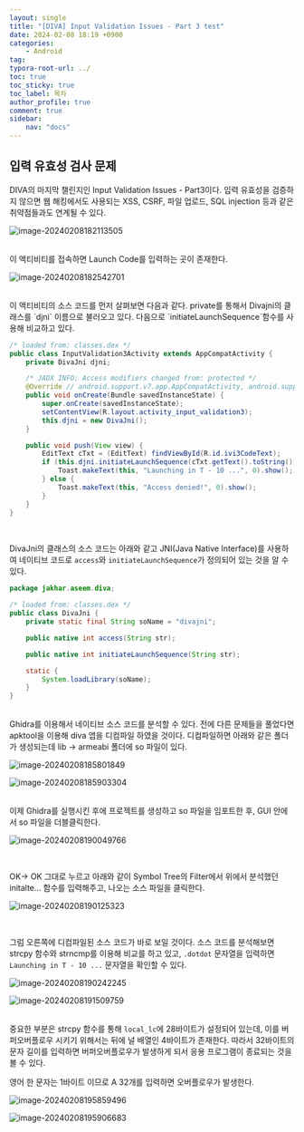 ```yaml
---
layout: single
title: "[DIVA] Input Validation Issues - Part 3 test"
date: 2024-02-08 18:19 +0900
categories: 
    - Android
tag: 
typora-root-url: ../
toc: true
toc_sticky: true
toc_label: 목차
author_profile: true
comment: true
sidebar:
    nav: "docs"
---
```


## 입력 유효성 검사 문제

DIVA의 마지막 챌린지인 Input Validation Issues - Part3이다. 입력 유효성을 검증하지 않으면 웹 해킹에서도 사용되는 XSS, CSRF, 파일 업로드, SQL injection 등과 같은 취약점들과도 연계될 수 있다. 

![image-20240208182113505](/images/2024-02-08-diva-Input-validation-issues3/image-20240208182113505.png)

<br>이 액티비티를 접속하면 Launch Code를 입력하는 곳이 존재한다. 

![image-20240208182542701](/images/2024-02-08-diva-Input-validation-issues3/image-20240208182542701.png)

<br>
이 액티비티의 소스 코드를 먼저 살펴보면 다음과 같다. private를 통해서 Divajni의 클래스를 `djni` 이름으로 불러오고 있다. 다음으로 `initiateLaunchSequence`함수를 사용해 비교하고 있다.

```java
/* loaded from: classes.dex */
public class InputValidation3Activity extends AppCompatActivity {
    private DivaJni djni;

    /* JADX INFO: Access modifiers changed from: protected */
    @Override // android.support.v7.app.AppCompatActivity, android.support.v4.app.FragmentActivity, android.support.v4.app.BaseFragmentActivityDonut, android.app.Activity
    public void onCreate(Bundle savedInstanceState) {
        super.onCreate(savedInstanceState);
        setContentView(R.layout.activity_input_validation3);
        this.djni = new DivaJni();
    }

    public void push(View view) {
        EditText cTxt = (EditText) findViewById(R.id.ivi3CodeText);
        if (this.djni.initiateLaunchSequence(cTxt.getText().toString()) != 0) {
            Toast.makeText(this, "Launching in T - 10 ...", 0).show();
        } else {
            Toast.makeText(this, "Access denied!", 0).show();
        }
    }
}
```

<br>

DivaJni의 클래스의 소스 코드는 아래와 같고 JNI(Java Native Interface)를 사용하여 네이티브 코드로 `access`와 `initiateLaunchSequence`가 정의되어 있는 것을 알 수 있다.

```java
package jakhar.aseem.diva;

/* loaded from: classes.dex */
public class DivaJni {
    private static final String soName = "divajni";

    public native int access(String str);

    public native int initiateLaunchSequence(String str);

    static {
        System.loadLibrary(soName);
    }
}
```

<br>
Ghidra를 이용해서 네이티브 소스 코드를 분석할 수 있다. 전에 다른 문제들을 풀었다면 apktool을 이용해 diva 앱을 디컴파일 하였을 것이다. 디컴파일하면 아래와 같은 폴더가 생성되는데 lib -> armeabi 폴더에 so 파일이 있다.

![image-20240208185801849](/images/2024-02-08-diva-Input-validation-issues3/image-20240208185801849.png)

![image-20240208185903304](/images/2024-02-08-diva-Input-validation-issues3/image-20240208185903304.png)



<br>
이제 Ghidra를 실행시킨 후에 프로젝트를 생성하고 so 파일을 임포트한 후, GUI 안에서 so 파일을 더블클릭한다.

![image-20240208190049766](/images/2024-02-08-diva-Input-validation-issues3/image-20240208190049766.png)

<br>

OK-> OK 그대로 누르고 아래와 같이 Symbol Tree의 Filter에서 위에서 분석했던 initalte... 함수를 입력해주고, 나오는 소스 파일을 클릭한다.

![image-20240208190125323](/images/2024-02-08-diva-Input-validation-issues3/image-20240208190125323.png)

<br>

그럼 오른쪽에 디컴파일된 소스 코드가 바로 보일 것이다. 소스 코드를 분석해보면 strcpy 함수와 strncmp를 이용해 비교를 하고 있고, `.dotdot` 문자열을 입력하면 `Launching in T - 10 ...` 문자열을 확인할 수 있다. 

![image-20240208190242245](/images/2024-02-08-diva-Input-validation-issues3/image-20240208190242245.png)

![image-20240208191509759](/images/2024-02-08-diva-Input-validation-issues3/image-20240208191509759.png)



<br>중요한 부분은 strcpy 함수를 통해 `local_lc`에 28바이트가 설정되어 있는데, 이를 버퍼오버플로우 시키기 위해서는 뒤에 널 배열인 4바이트가 존재한다. 따라서 32바이트의 문자 길이를 입력하면 버퍼오버플로우가 발생하게 되서 응용 프로그램이 종료되는 것을 볼 수 있다.  

영어 한 문자는 1바이트 이므로 A 32개를 입력하면 오버플로우가 발생한다.

![image-20240208195859496](/images/2024-02-08-diva-Input-validation-issues3/image-20240208195859496.png)



![image-20240208195906683](/images/2024-02-08-diva-Input-validation-issues3/image-20240208195906683.png)

